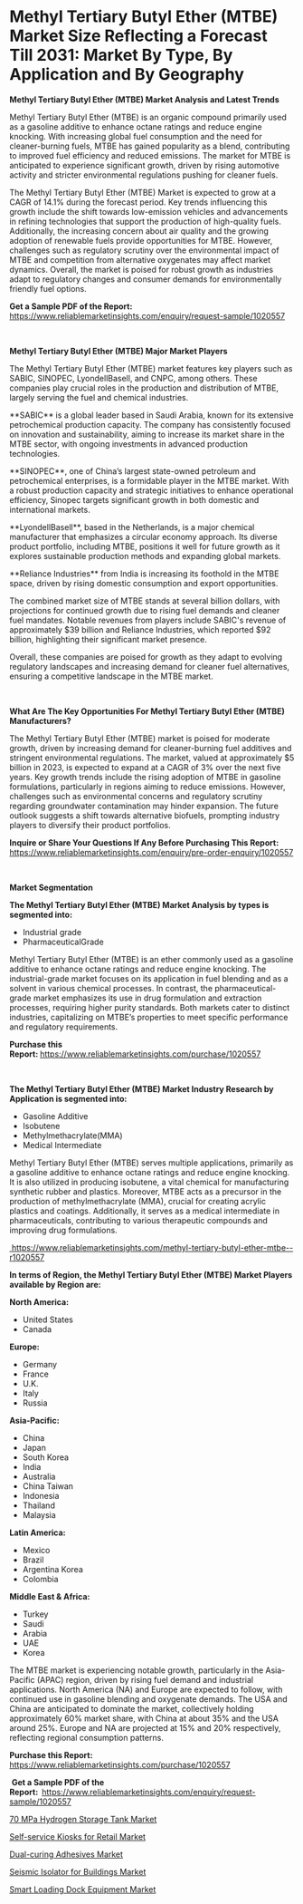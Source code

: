 <p><h1>Methyl Tertiary Butyl Ether (MTBE) Market Size Reflecting a Forecast Till 2031: Market By Type, By Application and By Geography</h1></p><p><strong>Methyl Tertiary Butyl Ether (MTBE) Market Analysis and Latest Trends</strong></p>
<p><p>Methyl Tertiary Butyl Ether (MTBE) is an organic compound primarily used as a gasoline additive to enhance octane ratings and reduce engine knocking. With increasing global fuel consumption and the need for cleaner-burning fuels, MTBE has gained popularity as a blend, contributing to improved fuel efficiency and reduced emissions. The market for MTBE is anticipated to experience significant growth, driven by rising automotive activity and stricter environmental regulations pushing for cleaner fuels.</p><p>The Methyl Tertiary Butyl Ether (MTBE) Market is expected to grow at a CAGR of 14.1% during the forecast period. Key trends influencing this growth include the shift towards low-emission vehicles and advancements in refining technologies that support the production of high-quality fuels. Additionally, the increasing concern about air quality and the growing adoption of renewable fuels provide opportunities for MTBE. However, challenges such as regulatory scrutiny over the environmental impact of MTBE and competition from alternative oxygenates may affect market dynamics. Overall, the market is poised for robust growth as industries adapt to regulatory changes and consumer demands for environmentally friendly fuel options.</p></p>
<p><strong>Get a Sample PDF of the Report:&nbsp;</strong> <a href="https://www.reliablemarketinsights.com/enquiry/request-sample/1020557?utm_campaign=1383&utm_medium=2&utm_source=Github&utm_content=ia&utm_term=11102024&utm_id=methyl-tertiary-butyl-ether-mtbe">https://www.reliablemarketinsights.com/enquiry/request-sample/1020557</a></p>
<p>&nbsp;</p>
<p><strong>Methyl Tertiary Butyl Ether (MTBE) Major Market Players</strong></p>
<p><p>The Methyl Tertiary Butyl Ether (MTBE) market features key players such as SABIC, SINOPEC, LyondellBasell, and CNPC, among others. These companies play crucial roles in the production and distribution of MTBE, largely serving the fuel and chemical industries. </p><p>**SABIC** is a global leader based in Saudi Arabia, known for its extensive petrochemical production capacity. The company has consistently focused on innovation and sustainability, aiming to increase its market share in the MTBE sector, with ongoing investments in advanced production technologies.</p><p>**SINOPEC**, one of China’s largest state-owned petroleum and petrochemical enterprises, is a formidable player in the MTBE market. With a robust production capacity and strategic initiatives to enhance operational efficiency, Sinopec targets significant growth in both domestic and international markets.</p><p>**LyondellBasell**, based in the Netherlands, is a major chemical manufacturer that emphasizes a circular economy approach. Its diverse product portfolio, including MTBE, positions it well for future growth as it explores sustainable production methods and expanding global markets.</p><p>**Reliance Industries** from India is increasing its foothold in the MTBE space, driven by rising domestic consumption and export opportunities. </p><p>The combined market size of MTBE stands at several billion dollars, with projections for continued growth due to rising fuel demands and cleaner fuel mandates. Notable revenues from players include SABIC's revenue of approximately $39 billion and Reliance Industries, which reported $92 billion, highlighting their significant market presence.</p><p>Overall, these companies are poised for growth as they adapt to evolving regulatory landscapes and increasing demand for cleaner fuel alternatives, ensuring a competitive landscape in the MTBE market.</p></p>
<p>&nbsp;</p>
<p><strong>What Are The Key Opportunities For Methyl Tertiary Butyl Ether (MTBE) Manufacturers?</strong></p>
<p><p>The Methyl Tertiary Butyl Ether (MTBE) market is poised for moderate growth, driven by increasing demand for cleaner-burning fuel additives and stringent environmental regulations. The market, valued at approximately $5 billion in 2023, is expected to expand at a CAGR of 3% over the next five years. Key growth trends include the rising adoption of MTBE in gasoline formulations, particularly in regions aiming to reduce emissions. However, challenges such as environmental concerns and regulatory scrutiny regarding groundwater contamination may hinder expansion. The future outlook suggests a shift towards alternative biofuels, prompting industry players to diversify their product portfolios.</p></p>
<p><strong>Inquire or Share Your Questions If Any Before Purchasing This Report:</strong> <a href="https://www.reliablemarketinsights.com/enquiry/pre-order-enquiry/1020557?utm_campaign=1383&utm_medium=2&utm_source=Github&utm_content=ia&utm_term=11102024&utm_id=methyl-tertiary-butyl-ether-mtbe">https://www.reliablemarketinsights.com/enquiry/pre-order-enquiry/1020557</a></p>
<p>&nbsp;</p>
<p><strong>Market Segmentation</strong></p>
<p><strong>The Methyl Tertiary Butyl Ether (MTBE) Market Analysis by types is segmented into:</strong></p>
<p><ul><li>Industrial grade</li><li>PharmaceuticalGrade</li></ul></p>
<p><p>Methyl Tertiary Butyl Ether (MTBE) is an ether commonly used as a gasoline additive to enhance octane ratings and reduce engine knocking. The industrial-grade market focuses on its application in fuel blending and as a solvent in various chemical processes. In contrast, the pharmaceutical-grade market emphasizes its use in drug formulation and extraction processes, requiring higher purity standards. Both markets cater to distinct industries, capitalizing on MTBE’s properties to meet specific performance and regulatory requirements.</p></p>
<p><strong>Purchase this Report:&nbsp;</strong><a href="https://www.reliablemarketinsights.com/purchase/1020557?utm_campaign=1383&utm_medium=2&utm_source=Github&utm_content=ia&utm_term=11102024&utm_id=methyl-tertiary-butyl-ether-mtbe">https://www.reliablemarketinsights.com/purchase/1020557</a></p>
<p>&nbsp;</p>
<p><strong>The Methyl Tertiary Butyl Ether (MTBE) Market Industry Research by Application is segmented into:</strong></p>
<p><ul><li>Gasoline Additive</li><li>Isobutene</li><li>Methylmethacrylate(MMA)</li><li>Medical Intermediate</li></ul></p>
<p><p>Methyl Tertiary Butyl Ether (MTBE) serves multiple applications, primarily as a gasoline additive to enhance octane ratings and reduce engine knocking. It is also utilized in producing isobutene, a vital chemical for manufacturing synthetic rubber and plastics. Moreover, MTBE acts as a precursor in the production of methylmethacrylate (MMA), crucial for creating acrylic plastics and coatings. Additionally, it serves as a medical intermediate in pharmaceuticals, contributing to various therapeutic compounds and improving drug formulations.</p></p>
<p><a href="https://www.reliablemarketinsights.com/methyl-tertiary-butyl-ether-mtbe--r1020557?utm_campaign=1383&utm_medium=2&utm_source=Github&utm_content=ia&utm_term=11102024&utm_id=methyl-tertiary-butyl-ether-mtbe">&nbsp;https://www.reliablemarketinsights.com/methyl-tertiary-butyl-ether-mtbe--r1020557</a></p>
<p><strong>In terms of Region, the Methyl Tertiary Butyl Ether (MTBE) Market Players available by Region are:</strong></p>
<p>
    <p> <strong> North America: </strong>
        <ul>
            <li>United States</li>
            <li>Canada</li>
        </ul>
        </p> 
    <p> <strong> Europe: </strong>
        <ul>
            <li>Germany</li>
            <li>France</li>
            <li>U.K.</li>
            <li>Italy</li>
            <li>Russia</li>
        </ul>
        </p> 
    <p> <strong> Asia-Pacific: </strong>
        <ul>
            <li>China</li>
            <li>Japan</li>
            <li>South Korea</li>
            <li>India</li>
            <li>Australia</li>
            <li>China Taiwan</li>
            <li>Indonesia</li>
            <li>Thailand</li>
            <li>Malaysia</li>
        </ul>
        </p> 
    <p> <strong> Latin America: </strong>
        <ul>
            <li>Mexico</li>
            <li>Brazil</li>
            <li>Argentina Korea</li>
            <li>Colombia</li>
        </ul>
        </p> 
    <p> <strong> Middle East & Africa: </strong>
        <ul>
            <li>Turkey</li>
            <li>Saudi</li>
            <li>Arabia</li>
            <li>UAE</li>
            <li>Korea</li>
        </ul>
    </p>
    </p>
<p><p>The MTBE market is experiencing notable growth, particularly in the Asia-Pacific (APAC) region, driven by rising fuel demand and industrial applications. North America (NA) and Europe are expected to follow, with continued use in gasoline blending and oxygenate demands. The USA and China are anticipated to dominate the market, collectively holding approximately 60% market share, with China at about 35% and the USA around 25%. Europe and NA are projected at 15% and 20% respectively, reflecting regional consumption patterns.</p></p>
<p><strong>Purchase this Report: </strong><a href="https://www.reliablemarketinsights.com/purchase/1020557?utm_campaign=1383&utm_medium=2&utm_source=Github&utm_content=ia&utm_term=11102024&utm_id=methyl-tertiary-butyl-ether-mtbe">https://www.reliablemarketinsights.com/purchase/1020557</a></p>
<p>&nbsp;<strong>Get a Sample PDF of the Report:&nbsp;&nbsp;</strong><a href="https://www.reliablemarketinsights.com/enquiry/request-sample/1020557?utm_campaign=1383&utm_medium=2&utm_source=Github&utm_content=ia&utm_term=11102024&utm_id=methyl-tertiary-butyl-ether-mtbe">https://www.reliablemarketinsights.com/enquiry/request-sample/1020557</a></p>
<p><strong></strong></p>
<p><p><a href="https://www.linkedin.com/pulse/global-70-mpa-hydrogen-storage-tank-industry-types-applications-kajqe?utm_campaign=1383&utm_medium=2&utm_source=Github&utm_content=ia&utm_term=11102024&utm_id=methyl-tertiary-butyl-ether-mtbe">70 MPa Hydrogen Storage Tank Market</a></p><p><a href="https://www.linkedin.com/pulse/self-service-kiosks-retail-market-size-share-analysis-growth-cuxbf?utm_campaign=1383&utm_medium=2&utm_source=Github&utm_content=ia&utm_term=11102024&utm_id=methyl-tertiary-butyl-ether-mtbe">Self-service Kiosks for Retail Market</a></p><p><a href="https://www.linkedin.com/pulse/emerging-dual-curing-adhesives-market-opportunities-analysis-0nuif?utm_campaign=1383&utm_medium=2&utm_source=Github&utm_content=ia&utm_term=11102024&utm_id=methyl-tertiary-butyl-ether-mtbe">Dual-curing Adhesives Market</a></p><p><a href="https://www.linkedin.com/pulse/analyzing-global-seismic-isolator-buildings-market-growth-prospects-hi2le?utm_campaign=1383&utm_medium=2&utm_source=Github&utm_content=ia&utm_term=11102024&utm_id=methyl-tertiary-butyl-ether-mtbe">Seismic Isolator for Buildings Market</a></p><p><a href="https://www.linkedin.com/pulse/smart-loading-dock-equipment-market-growth-outlook-from-2024-zeeve?utm_campaign=1383&utm_medium=2&utm_source=Github&utm_content=ia&utm_term=11102024&utm_id=methyl-tertiary-butyl-ether-mtbe">Smart Loading Dock Equipment Market</a></p></p>